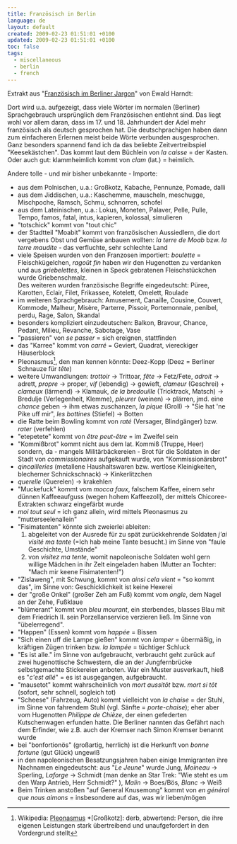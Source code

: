 ```yaml
---
title: Französisch in Berlin
language: de
layout: default
created: 2009-02-23 01:51:01 +0100
updated: 2009-02-23 01:51:01 +0100
toc: false
tags:
  - miscellaneous
  - berlin
  - french
---
```

Extrakt aus "[Französisch im Berliner Jargon](http://amzn.to/2sVwq2t)" von Ewald Harndt:

Dort wird u.a. aufgezeigt, dass viele Wörter im normalen (Berliner) Sprachgebrauch ursprünglich dem Französischen entlehnt sind. Das liegt wohl vor allem daran, dass im 17. und 18. Jahrhundert der Adel mehr französisch als deutsch gesprochen hat. Die deutschprachigen haben dann zum einfacheren Erlernen meist beide Wörte verbunden ausgesprochen. Ganz besonders spannend fand ich da das beliebte Zeitvertreibspiel "Keesekästchen". Das kommt laut dem Büchlein von *la caisse* = der Kasten. Oder auch gut: klammheimlich kommt von *clam* (lat.) = heimlich.

Andere tolle - und mir bisher unbekannte - Importe:

  * aus dem Polnischen, u.a.: Großkotz, Kabache, Pennunze, Pomade, dalli
  * aus dem Jiddischen, u.a.: Kaschemme, mauscheln, meschugge, Mischpoche, Ramsch, Schmu, schnorren, schofel
  * aus dem Lateinischen, u.a.: Lokus, Moneten, Palaver, Pelle, Pulle, Tempo, famos, fatal, intus, kapieren, kolossal, simulieren
  * "totschick" kommt von "tout chic"
  * der Stadtteil "Moabit" kommt von französischen Aussiedlern, die dort vergebens Obst und Gemüse
    anbauen wollten: *la terre de Moab* bzw. *la terre maudite* - das verfluchte, sehr schlechte Land
  * viele Speisen wurden von den Franzosen importiert: *boulette* = Fleischkügelchen, *ragoût fin* haben wir den Hugenotten
    zu verdanken und aus *griebelettes*, kleinen in Speck gebratenen Fleischstückchen wurde Griebenschmalz.   
    Des weiteren wurden französische Begriffe eingedeutscht: Püree, Karotten, Eclair, Filet, Frikassee, Kotelett, Omelett, Roulade
  * im weiteren Sprachgebrauch: Amusement, Canaille, Cousine, Couvert, Kommode, Malheur, Misère, Parterre, Pissoir, Portemonnaie,
    penibel, perdu, Rage, Salon, Skandal
  * besonders kompliziert einzudeutschen: Balkon, Bravour, Chance, Pedant, Milieu, Revanche, Sabotage, Vase
  * "passieren" von *se passer* = sich ereignen, stattfinden
  * das "Karree" kommt von *carré* = Geviert, Quadrat, viereckiger Häuserblock
  * Pleonasmus[^1], den man kennen könnte: Deez-Kopp (Deez = Berliner Schnauze für *tête*)
  * weitere Umwandlungen: *trottoir* → Trittoar, *fête* → Fetz/Fete, *adroit* → adrett, *propre* → proper, *vif* (lebendig) → gewieft,
    *clameur* (Geschrei) + *clameux* (lärmend) → Klamauk, *de la bredouille* (Tricktrack, Matsch) → Bredulje (Verlegenheit, Klemme),
    *pleurer* (weinen) → plärren, jmd. eine *chance* geben → ihm etwas zuschanzen, *la pique* (Groll) → "Sie hat 'ne Pike uff mir",
    *les bottines* (Stiefel) → Botten
  * die Ratte beim Bowling kommt von *raté* (Versager, Blindgänger) bzw. *rater* (verfehlen)
  * "etepetete" kommt von *être peut-être* = im Zweifel sein
  * "Kommißbrot" kommt nicht aus dem lat. Kommiß (Truppe, Heer) sondern, da - mangels Militärbäckereien - Brot für die Soldaten
    in der Stadt von *commissionaires* aufgekauft wurde, von "Kommissionärsbrot"
  * *qincailleries* (metallene Haushaltswaren bzw. wertlose Kleinigkeiten, blecherner Schnickschnack) → Kinkerlitzchen
  * *querelle* (Querelen) → krakehlen
  * "Muckefuck" kommt vom *mocca faux*, falschem Kaffee, einem sehr dünnen Kaffeeaufguss (wegen hohem Kaffeezoll),
    der mittels Chicoree-Extrakten schwarz eingefärbt wurde
  * *moi tout seul* = ich ganz allein, wird mittels Pleonasmus zu "mutterseelenallein"
  * "Fisimatenten" könnte sich zweierlei ableiten:
      1. abgeleitet von der Ausrede für zu spät zurückkehrende Soldaten *j'ai visité ma tante* (=Ich hab meine Tante besucht.)
         im Sinne von "faule Geschichte, Umstände"
      2. von *visitez ma tente*, womit napoleonische Soldaten wohl gern willige Mädchen in ihr Zelt eingeladen haben
         (Mutter an Tochter: "Mach mir keene Fisimatenten!")
  * "Zislaweng", mit Schwung, kommt von *ainsi cela vient* = "so kommt das", im Sinne von: Geschicklichkeit ist keine Hexerei
  * der "große Onkel" (großer Zeh am Fuß) kommt vom *ongle*, dem Nagel an der Zehe, Fußklaue
  * "blümerant" kommt von *bleu mourant*, ein sterbendes, blasses Blau mit dem Friedrich II. sein Porzellanservice
    verzieren ließ. Im Sinne von "übelerregend".
  * "Happen" (Essen) kommt vom *happée* = Bissen
  * "Sich einen uff die Lampe gießen" kommt von *lamper* = übermäßig, in kräftigen Zügen trinken bzw. *la lampée* = tüchtiger Schluck
  * "Es ist alle." im Sinne von aufgebraucht, verbraucht geht zurück auf zwei hugenottische Schwestern, die an der Jungfernbrücke
    selbstgemachte Stickereien anboten. War ein Muster ausverkauft, hieß es "*c'est allé*" = es ist ausgegangen, aufgebraucht.
  * "mausetot" kommt wahrscheinlich von *mort aussitôt* bzw. *mort si tôt* (sofort, sehr schnell, sogleich tot)
  * "Scheese" (Fahrzeug, Auto) kommt vielleicht von *la chaise* = der Stuhl, im Sinne von fahrendem Stuhl (vgl. Sänfte = *porte-chaise*);
    eher aber vom Hugenotten *Philippe de Chièze*, der einen gefederten Kutschenwagen erfunden hatte. Die Berliner nannten das Gefährt
    nach dem Erfinder, wie z.B. auch der Kremser nach Simon Kremser benannt wurde
  * bei "bonfortionös" (großartig, herrlich) ist die Herkunft von *bonne fortune* (gut Glück) ungewiß
  * in den napoleonischen Besatzungsjahren haben einige Immigranten ihre Nachnamen eingedeutscht: aus "*Le Jeune*" wurde Jung,
    *Moineau* → Sperling, *Laforge* → Schmidt (man denke an Star Trek: "Wie steht es um den Warp Antrieb, Herr Schmidt?"  ),
    *Malin* → Boes/Bös, *Blanc* → Weiß
  * Beim Trinken anstoßen "auf General Knusemong" kommt von *en général que nous aimons* = insbesondere auf das, was wir lieben/mögen

[^1]: Wikipedia: [Pleonasmus](http://de.wikipedia.org/wiki/Pleonasmus)
*[Großkotz]: derb, abwertend: Person, die ihre eigenen Leistungen stark übertreibend und unaufgefordert in den Vordergrund stellt
